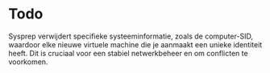 # Todo

Sysprep verwijdert specifieke systeeminformatie, zoals de computer-SID, waardoor elke nieuwe virtuele machine die je aanmaakt een unieke identiteit heeft. Dit is cruciaal voor een stabiel netwerkbeheer en om conflicten te voorkomen.